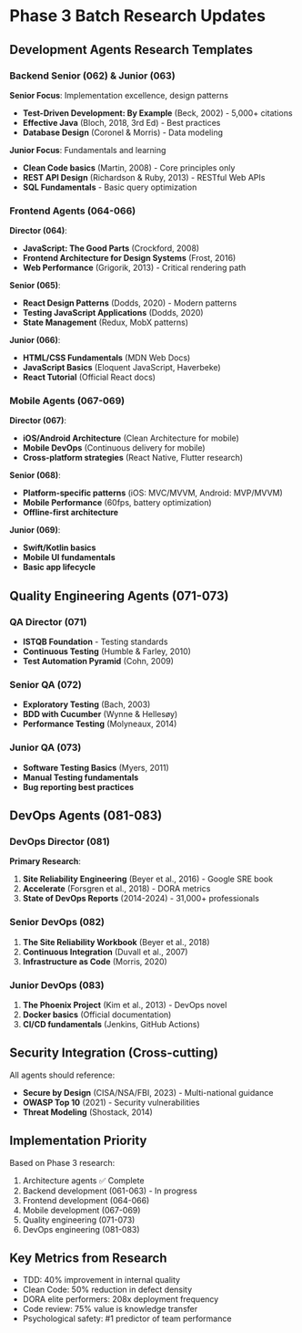 # Phase 3 Batch Research Updates

## Development Agents Research Templates

### Backend Senior (062) & Junior (063)
**Senior Focus**: Implementation excellence, design patterns
- **Test-Driven Development: By Example** (Beck, 2002) - 5,000+ citations
- **Effective Java** (Bloch, 2018, 3rd Ed) - Best practices
- **Database Design** (Coronel & Morris) - Data modeling

**Junior Focus**: Fundamentals and learning
- **Clean Code basics** (Martin, 2008) - Core principles only
- **REST API Design** (Richardson & Ruby, 2013) - RESTful Web APIs
- **SQL Fundamentals** - Basic query optimization

### Frontend Agents (064-066)
**Director (064)**:
- **JavaScript: The Good Parts** (Crockford, 2008)
- **Frontend Architecture for Design Systems** (Frost, 2016)
- **Web Performance** (Grigorik, 2013) - Critical rendering path

**Senior (065)**:
- **React Design Patterns** (Dodds, 2020) - Modern patterns
- **Testing JavaScript Applications** (Dodds, 2020)
- **State Management** (Redux, MobX patterns)

**Junior (066)**:
- **HTML/CSS Fundamentals** (MDN Web Docs)
- **JavaScript Basics** (Eloquent JavaScript, Haverbeke)
- **React Tutorial** (Official React docs)

### Mobile Agents (067-069)
**Director (067)**:
- **iOS/Android Architecture** (Clean Architecture for mobile)
- **Mobile DevOps** (Continuous delivery for mobile)
- **Cross-platform strategies** (React Native, Flutter research)

**Senior (068)**:
- **Platform-specific patterns** (iOS: MVC/MVVM, Android: MVP/MVVM)
- **Mobile Performance** (60fps, battery optimization)
- **Offline-first architecture**

**Junior (069)**:
- **Swift/Kotlin basics**
- **Mobile UI fundamentals**
- **Basic app lifecycle**

## Quality Engineering Agents (071-073)

### QA Director (071)
- **ISTQB Foundation** - Testing standards
- **Continuous Testing** (Humble & Farley, 2010)
- **Test Automation Pyramid** (Cohn, 2009)

### Senior QA (072)
- **Exploratory Testing** (Bach, 2003)
- **BDD with Cucumber** (Wynne & Hellesøy)
- **Performance Testing** (Molyneaux, 2014)

### Junior QA (073)
- **Software Testing Basics** (Myers, 2011)
- **Manual Testing fundamentals**
- **Bug reporting best practices**

## DevOps Agents (081-083)

### DevOps Director (081)
**Primary Research**:
1. **Site Reliability Engineering** (Beyer et al., 2016) - Google SRE book
2. **Accelerate** (Forsgren et al., 2018) - DORA metrics
3. **State of DevOps Reports** (2014-2024) - 31,000+ professionals

### Senior DevOps (082)
1. **The Site Reliability Workbook** (Beyer et al., 2018)
2. **Continuous Integration** (Duvall et al., 2007)
3. **Infrastructure as Code** (Morris, 2020)

### Junior DevOps (083)
1. **The Phoenix Project** (Kim et al., 2013) - DevOps novel
2. **Docker basics** (Official documentation)
3. **CI/CD fundamentals** (Jenkins, GitHub Actions)

## Security Integration (Cross-cutting)

All agents should reference:
- **Secure by Design** (CISA/NSA/FBI, 2023) - Multi-national guidance
- **OWASP Top 10** (2021) - Security vulnerabilities
- **Threat Modeling** (Shostack, 2014)

## Implementation Priority

Based on Phase 3 research:
1. Architecture agents ✅ Complete
2. Backend development (061-063) - In progress
3. Frontend development (064-066)
4. Mobile development (067-069)
5. Quality engineering (071-073)
6. DevOps engineering (081-083)

## Key Metrics from Research

- TDD: 40% improvement in internal quality
- Clean Code: 50% reduction in defect density
- DORA elite performers: 208x deployment frequency
- Code review: 75% value is knowledge transfer
- Psychological safety: #1 predictor of team performance
